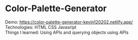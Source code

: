 # Color-Palette-Generator
Demo: https://color-palette-generator-kevin120202.netlify.app/
<br>
Technologies: HTML CSS Javasript
<br>
Things I learned: Using APIs and querying objects using APIs
